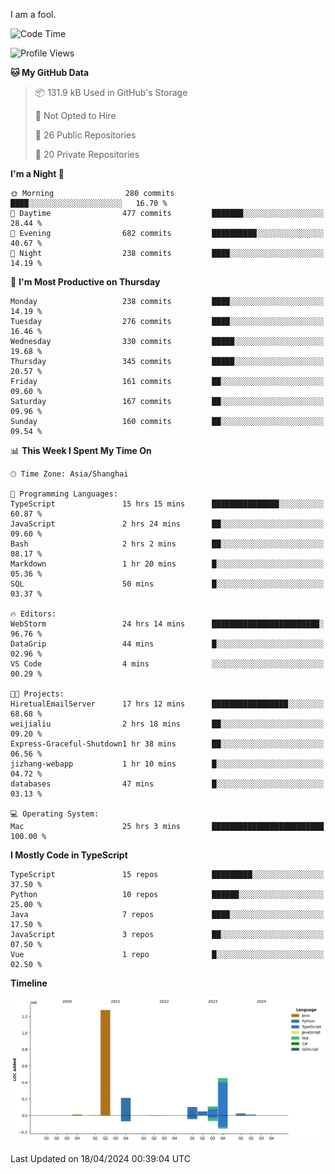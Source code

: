 I am a fool.

<!--START_SECTION:waka-->
![Code Time](http://img.shields.io/badge/Code%20Time-1%2C335%20hrs%2033%20mins-blue)

![Profile Views](http://img.shields.io/badge/Profile%20Views-7-blue)

**🐱 My GitHub Data** 

> 📦 131.9 kB Used in GitHub's Storage 
 > 
> 🚫 Not Opted to Hire
 > 
> 📜 26 Public Repositories 
 > 
> 🔑 20 Private Repositories 
 > 
**I'm a Night 🦉** 

```text
🌞 Morning                280 commits         ████░░░░░░░░░░░░░░░░░░░░░   16.70 % 
🌆 Daytime                477 commits         ███████░░░░░░░░░░░░░░░░░░   28.44 % 
🌃 Evening                682 commits         ██████████░░░░░░░░░░░░░░░   40.67 % 
🌙 Night                  238 commits         ████░░░░░░░░░░░░░░░░░░░░░   14.19 % 
```
📅 **I'm Most Productive on Thursday** 

```text
Monday                   238 commits         ████░░░░░░░░░░░░░░░░░░░░░   14.19 % 
Tuesday                  276 commits         ████░░░░░░░░░░░░░░░░░░░░░   16.46 % 
Wednesday                330 commits         █████░░░░░░░░░░░░░░░░░░░░   19.68 % 
Thursday                 345 commits         █████░░░░░░░░░░░░░░░░░░░░   20.57 % 
Friday                   161 commits         ██░░░░░░░░░░░░░░░░░░░░░░░   09.60 % 
Saturday                 167 commits         ██░░░░░░░░░░░░░░░░░░░░░░░   09.96 % 
Sunday                   160 commits         ██░░░░░░░░░░░░░░░░░░░░░░░   09.54 % 
```


📊 **This Week I Spent My Time On** 

```text
🕑︎ Time Zone: Asia/Shanghai

💬 Programming Languages: 
TypeScript               15 hrs 15 mins      ███████████████░░░░░░░░░░   60.87 % 
JavaScript               2 hrs 24 mins       ██░░░░░░░░░░░░░░░░░░░░░░░   09.60 % 
Bash                     2 hrs 2 mins        ██░░░░░░░░░░░░░░░░░░░░░░░   08.17 % 
Markdown                 1 hr 20 mins        █░░░░░░░░░░░░░░░░░░░░░░░░   05.36 % 
SQL                      50 mins             █░░░░░░░░░░░░░░░░░░░░░░░░   03.37 % 

🔥 Editors: 
WebStorm                 24 hrs 14 mins      ████████████████████████░   96.76 % 
DataGrip                 44 mins             █░░░░░░░░░░░░░░░░░░░░░░░░   02.96 % 
VS Code                  4 mins              ░░░░░░░░░░░░░░░░░░░░░░░░░   00.29 % 

🐱‍💻 Projects: 
HiretualEmailServer      17 hrs 12 mins      █████████████████░░░░░░░░   68.68 % 
weijialiu                2 hrs 18 mins       ██░░░░░░░░░░░░░░░░░░░░░░░   09.20 % 
Express-Graceful-Shutdown1 hr 38 mins        ██░░░░░░░░░░░░░░░░░░░░░░░   06.56 % 
jizhang-webapp           1 hr 10 mins        █░░░░░░░░░░░░░░░░░░░░░░░░   04.72 % 
databases                47 mins             █░░░░░░░░░░░░░░░░░░░░░░░░   03.13 % 

💻 Operating System: 
Mac                      25 hrs 3 mins       █████████████████████████   100.00 % 
```

**I Mostly Code in TypeScript** 

```text
TypeScript               15 repos            █████████░░░░░░░░░░░░░░░░   37.50 % 
Python                   10 repos            ██████░░░░░░░░░░░░░░░░░░░   25.00 % 
Java                     7 repos             ████░░░░░░░░░░░░░░░░░░░░░   17.50 % 
JavaScript               3 repos             ██░░░░░░░░░░░░░░░░░░░░░░░   07.50 % 
Vue                      1 repo              █░░░░░░░░░░░░░░░░░░░░░░░░   02.50 % 
```



**Timeline**

![Lines of Code chart](https://raw.githubusercontent.com/VeejaLiu/VeejaLiu/master/assets/bar_graph.png)


 Last Updated on 18/04/2024 00:39:04 UTC
<!--END_SECTION:waka-->

